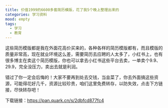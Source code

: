```yaml
---
title: 价值1999的6600多套简历模版，花了我5个晚上整理出来的
categories: 学习资料
mood: empty
tags:
  - 学习
  - 教育
---
```





这些简历模版都是我在外面花高价买来的，各种各样的简历模版都有，而且模版的质量非常高，现在就业环境这么差，需要简历去应聘的人太多了，小红书上，也有很多博主在卖这个简历模版，你也可以拿去小红书这些平台去卖，一单卖个9.9、29.9，完全没压力，卖出去就是利润。

错过了你一定会后悔的！大家不要再到处去交钱，当韭菜了，你去外面搞这些资源，可能得花好几千，资源比较珍贵，咱们这里免费转存，以防失效，点击下方链接，尽快转存吧！

下载链接：https://pan.quark.cn/s/2dbfcd877fc4











